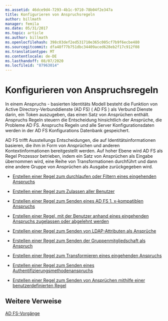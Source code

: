 ```yaml
---
ms.assetid: 46dce9d4-7293-4b1c-9710-78b04f2e347a
title: Konfigurieren von Anspruchsregeln
author: billmath
manager: femila
ms.date: 05/31/2017
ms.topic: article
ms.author: billmath
ms.openlocfilehash: 398c03def2ed531710e365c005cf7b9f6ecbe480
ms.sourcegitcommit: dfa48f77b751dbc34409aced628eb2f17c912f08
ms.translationtype: MT
ms.contentlocale: de-DE
ms.lasthandoff: 08/07/2020
ms.locfileid: "87963014"
---
```

# <a name="configuring-claim-rules"></a>Konfigurieren von Anspruchsregeln

In einem Anspruchs \- basierten Identitäts Modell besteht die Funktion von Active Directory-Verbunddienste (AD FS) \( AD FS \) als Verbund Dienste darin, ein Token auszugeben, das einen Satz von Ansprüchen enthält. Anspruchs Regeln steuern die Entscheidung hinsichtlich der Ansprüche, die Probleme AD FS. Anspruchs Regeln und alle Server Konfigurationsdaten werden in der AD FS Konfigurations Datenbank gespeichert.

AD FS trifft Ausstellungs Entscheidungen, die auf Identitätsinformationen basieren, die ihm in Form von Ansprüchen und anderen Kontextinformationen bereitgestellt werden. Auf hoher Ebene wird AD FS als Regel Prozessor betrieben, indem ein Satz von Ansprüchen als Eingabe übernommen wird, eine Reihe von Transformationen durchführt und dann eine andere Gruppe von Ansprüchen als Ausgabe zurückgegeben wird.

-   [Erstellen einer Regel zum durchlaufen oder Filtern eines eingehenden Anspruchs](../../ad-fs/operations/Create-a-Rule-to-Pass-Through-or-Filter-an-Incoming-Claim.md)

-   [Erstellen einer Regel zum Zulassen aller Benutzer](../../ad-fs/operations/Create-a-Rule-to-Permit-All-Users.md)

-   [Erstellen einer Regel zum Senden eines AD FS 1. x-kompatiblen Anspruchs](../../ad-fs/operations/Create-a-Rule-to-Send-an-AD-FS-1x-Compatible-Claim.md)

-   [Erstellen einer Regel, mit der Benutzer anhand eines eingehenden Anspruchs zugelassen oder abgelehnt werden](../../ad-fs/operations/Create-a-Rule-to-Permit-or-Deny-Users-Based-on-an-Incoming-Claim.md)

-   [Erstellen einer Regel zum Senden von LDAP-Attributen als Ansprüche](../../ad-fs/operations/Create-a-Rule-to-Send-LDAP-Attributes-as-Claims.md)

-   [Erstellen einer Regel zum Senden der Gruppenmitgliedschaft als Anspruch](../../ad-fs/operations/Create-a-Rule-to-Send-Group-Membership-as-a-Claim.md)

-   [Erstellen einer Regel zum Transformieren eines eingehenden Anspruchs](../../ad-fs/operations/Create-a-Rule-to-Transform-an-Incoming-Claim.md)

-   [Erstellen einer Regel zum Senden eines Authentifizierungsmethodenanspruchs](../../ad-fs/operations/Create-a-Rule-to-Send-an-Authentication-Method-Claim.md)

-   [Erstellen einer Regel zum Senden von Ansprüchen mithilfe einer benutzerdefinierten Regel](../../ad-fs/operations/Create-a-Rule-to-Send-Claims-Using-a-Custom-Rule.md)

## <a name="additional-references"></a>Weitere Verweise

[AD FS-Vorgänge](../ad-fs-operations.md)
